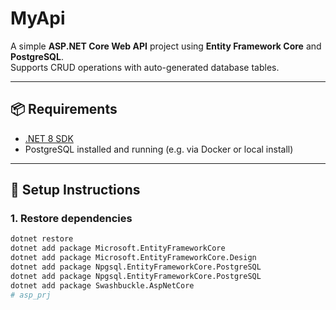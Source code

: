 # MyApi

A simple **ASP.NET Core Web API** project using **Entity Framework Core** and **PostgreSQL**.  
Supports CRUD operations with auto-generated database tables.

---

## 📦 Requirements

- [.NET 8 SDK](https://dotnet.microsoft.com/download)
- PostgreSQL installed and running (e.g. via Docker or local install)

---

## 🚀 Setup Instructions

### 1. Restore dependencies
```bash
dotnet restore
dotnet add package Microsoft.EntityFrameworkCore
dotnet add package Microsoft.EntityFrameworkCore.Design
dotnet add package Npgsql.EntityFrameworkCore.PostgreSQL
dotnet add package Npgsql.EntityFrameworkCore.PostgreSQL
dotnet add package Swashbuckle.AspNetCore
# asp_prj
